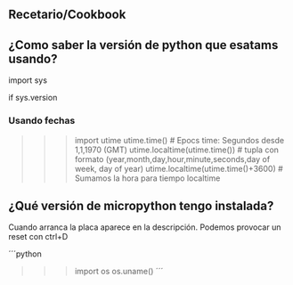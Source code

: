 ## Recetario/Cookbook

## ¿Como saber la versión de python que esatams usando?

import sys

if sys.version 

### Usando fechas

>>> import utime
>>> utime.time() # Epocs time: Segundos desde 1,1,1970 (GMT)
>>> utime.localtime(utime.time()) # tupla con formato (year,month,day,hour,minute,seconds,day of week, day of year)
>>> utime.localtime(utime.time()+3600) # Sumamos la hora para tiempo localtime


## ¿Qué versión de micropython tengo instalada?

Cuando arranca la placa aparece en la descripción. Podemos provocar un reset con ctrl+D

´´´python
>>> import os
>>> os.uname()
´´´